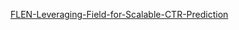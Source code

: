 [FLEN-Leveraging-Field-for-Scalable-CTR-Prediction](FLEN-Leveraging-Field-for-Scalable-CTR-Prediction.pdf)

